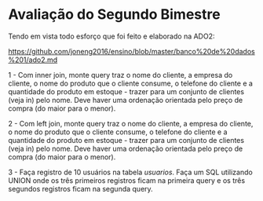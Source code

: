 # Avaliação do Segundo Bimestre

Tendo em vista todo esforço que foi feito e elaborado na ADO2:

https://github.com/joneng2016/ensino/blob/master/banco%20de%20dados%201/ado2.md

1 - Com inner join, monte query traz o nome do cliente, a empresa do cliente, o nome do produto que o cliente consume, o telefone do cliente e a quantidade do produto em estoque - trazer para um conjunto de clientes (veja in) pelo nome. Deve haver uma ordenação orientada pelo preço de compra (do maior para o menor).

2 - Com left join, monte query traz o nome do cliente, a empresa do cliente, o nome do produto que o cliente consume, o telefone do cliente e a quantidade do produto em estoque - trazer para um conjunto de clientes (veja in) pelo nome. Deve haver uma ordenação orientada pelo preço de compra (do maior para o menor).

3 - Faça registro de 10 usuários na tabela *usuarios*. Faça um SQL utilizando UNION
onde os três primeiros registros ficam na primeira query e os três segundos registros
ficam na segunda query.